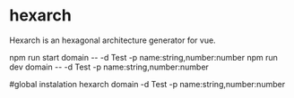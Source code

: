# hexarch
Hexarch is an hexagonal architecture generator for vue.

npm run start domain -- -d Test -p name:string,number:number
npm run dev domain -- -d Test -p name:string,number:number

#global instalation
hexarch domain -d Test -p name:string,number:number